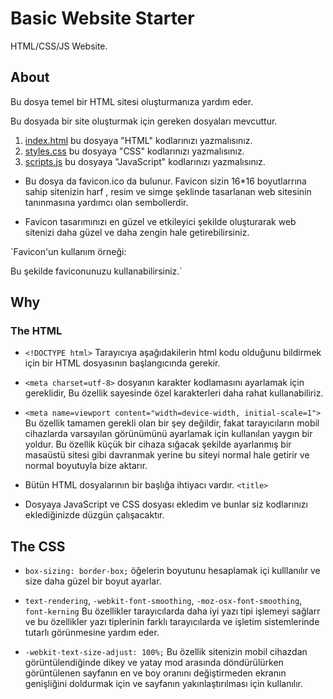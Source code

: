 # Basic Website Starter

HTML/CSS/JS Website.

## About

Bu dosya temel bir HTML sitesi oluşturmanıza yardım eder.

Bu dosyada bir site oluşturmak için gereken dosyaları mevcuttur.

1. [index.html](index.html) bu dosyaya "HTML" kodlarınızı yazmalısınız.
2. [styles.css](styles.css) bu dosyaya "CSS" kodlarınızı yazmalısınız.
3. [scripts.js](scripts.js) bu dosyaya "JavaScript" kodlarınızı yazmalısınız.

- Bu dosya da favicon.ico da bulunur. Favicon sizin 16*16 boyutlarrına sahip sitenizin harf , resim ve simge şeklinde tasarlanan web sitesinin tanınmasına yardımcı olan sembollerdir.

- Favicon tasarımınızı en güzel ve etkileyici şekilde oluşturarak web sitenizi daha güzel ve daha zengin hale getirebilirsiniz.

`Favicon'un kullanım örneği:

<link rel= “shortcut icon” href=” /favicon.ico” type=” image/x-icon” />

Bu şekilde faviconunuzu kullanabilirsiniz.`

## Why

### The HTML

- `<!DOCTYPE html>` Tarayıcıya aşağıdakilerin html kodu olduğunu bildirmek için bir HTML dosyasının başlangıcında gerekir.

- `<meta charset=utf-8>` dosyanın karakter kodlamasını ayarlamak için gereklidir, Bu özellik sayesinde özel karakterleri daha rahat kullanabiliriz. 

- `<meta name=viewport content="width=device-width, initial-scale=1">` Bu özellik tamamen gerekli olan bir şey değildir, fakat tarayıcıların mobil cihazlarda varsayılan görünümünü ayarlamak için kullanılan yaygın bir yoldur. Bu özellik küçük bir cihaza sığacak şekilde ayarlanmış bir masaüstü sitesi gibi davranmak yerine bu siteyi normal hale getirir ve normal boyutuyla bize aktarır.

- Bütün HTML dosyalarının bir başlığa ihtiyacı vardır. `<title>`

- Dosyaya JavaScript ve CSS dosyası ekledim ve bunlar siz kodlarınızı eklediğinizde düzgün çalışacaktır.

 ## The CSS

- `box-sizing: border-box;` öğelerin boyutunu hesaplamak içi kulllanılır ve size daha güzel bir boyut ayarlar.

- `text-rendering`, `-webkit-font-smoothing`, `-moz-osx-font-smoothing`, `font-kerning` Bu özellikler tarayıcılarda daha iyi yazı tipi işlemeyi sağlarr ve bu özellikler yazı tiplerinin farklı tarayıcılarda ve işletim sistemlerinde tutarlı görünmesine yardım eder.

- `-webkit-text-size-adjust: 100%;` Bu özellik sitenizin mobil cihazdan görüntülendiğinde dikey ve yatay mod arasında döndürülürken görüntülenen sayfanın en ve boy oranını değiştirmeden ekranın genişliğini doldurmak için ve sayfanın yakınlaştırılması için kullanılır.